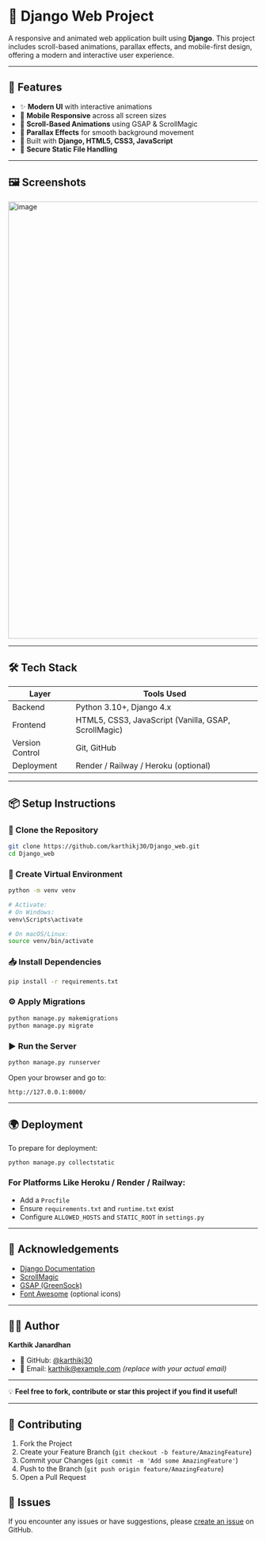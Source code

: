 # 🧩 Django Web Project

A responsive and animated web application built using **Django**. This project includes scroll-based animations, parallax effects, and mobile-first design, offering a modern and interactive user experience.

---

## 🚀 Features

- ✨ **Modern UI** with interactive animations  
- 📱 **Mobile Responsive** across all screen sizes  
- 🎯 **Scroll-Based Animations** using GSAP & ScrollMagic  
- 🌌 **Parallax Effects** for smooth background movement  
- 🧰 Built with **Django, HTML5, CSS3, JavaScript**  
- 🔐 **Secure Static File Handling**

---

## 🖼️ Screenshots

<img width="1882" height="882" alt="image" src="https://github.com/user-attachments/assets/dc9abfa4-90d9-4d08-aa63-2d024722932e" />


---

## 🛠️ Tech Stack

| Layer          | Tools Used                        |
|----------------|-----------------------------------|
| Backend        | Python 3.10+, Django 4.x          |
| Frontend       | HTML5, CSS3, JavaScript (Vanilla, GSAP, ScrollMagic) |
| Version Control| Git, GitHub                       |
| Deployment     | Render / Railway / Heroku (optional) |

---

## 📦 Setup Instructions

### 🔁 Clone the Repository
```bash
git clone https://github.com/karthikj30/Django_web.git
cd Django_web
```

### 🧪 Create Virtual Environment
```bash
python -m venv venv

# Activate:
# On Windows:
venv\Scripts\activate

# On macOS/Linux:
source venv/bin/activate
```

### 📥 Install Dependencies
```bash
pip install -r requirements.txt
```

### ⚙️ Apply Migrations
```bash
python manage.py makemigrations
python manage.py migrate
```

### ▶️ Run the Server
```bash
python manage.py runserver
```

Open your browser and go to:
```
http://127.0.0.1:8000/
```

---

## 🌍 Deployment

To prepare for deployment:
```bash
python manage.py collectstatic
```

### For Platforms Like Heroku / Render / Railway:
- Add a `Procfile`
- Ensure `requirements.txt` and `runtime.txt` exist
- Configure `ALLOWED_HOSTS` and `STATIC_ROOT` in `settings.py`

---

## 🙏 Acknowledgements

- [Django Documentation](https://docs.djangoproject.com/)
- [ScrollMagic](https://scrollmagic.io/)
- [GSAP (GreenSock)](https://greensock.com/)
- [Font Awesome](https://fontawesome.com/) (optional icons)

---

## 👨‍💻 Author

**Karthik Janardhan**
- 🔗 GitHub: [@karthikj30](https://github.com/karthikj30)
- 📧 Email: karthik@example.com *(replace with your actual email)*

---

💡 **Feel free to fork, contribute or star this project if you find it useful!**

---

## 🤝 Contributing

1. Fork the Project
2. Create your Feature Branch (`git checkout -b feature/AmazingFeature`)
3. Commit your Changes (`git commit -m 'Add some AmazingFeature'`)
4. Push to the Branch (`git push origin feature/AmazingFeature`)
5. Open a Pull Request

## 🐛 Issues

If you encounter any issues or have suggestions, please [create an issue](https://github.com/karthikj30/Django_web/issues) on GitHub.
